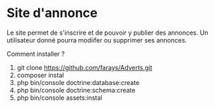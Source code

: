 Site d'annonce 
========================
Le site permet de s'inscrire et de pouvoir y publier des annonces.
Un utilisateur donné pourra modiifer ou supprimer ses annonces.

Comment installer ?

1. git clone https://github.com/farays/Adverts.git
2. composer instal
3. php bin/console doctrine:database:create
4. php bin/console doctrine:schema:create
5. php bin/console assets:instal